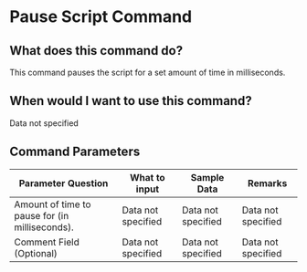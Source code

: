 <!--TITLE: Pause Script Command -->
<!-- SUBTITLE: a command in the Misc Commands group -->
# Pause Script Command


## What does this command do?
This command pauses the script for a set amount of time in milliseconds.


## When would I want to use this command?
Data not specified


## Command Parameters
| Parameter Question   	| What to input  	|  Sample Data 	| Remarks  	|
| ---                    | ---               | ---           | ---       |
|Amount of time to pause for (in milliseconds).|Data not specified|Data not specified|Data not specified|
|Comment Field (Optional)|Data not specified|Data not specified|Data not specified|


